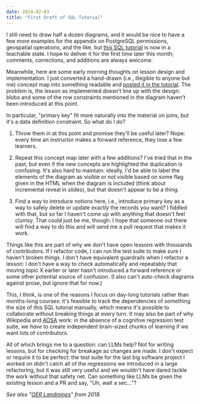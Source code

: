 ```yaml
---
date: 2024-02-03
title: "First Draft of SQL Tutorial"
---
```


I still need to draw half a dozen diagrams,
and it would be nice to have a few more examples for the appendix
on PostgreSQL permissions,
geospatial operations,
and the like,
but [this SQL tutorial][sql-tutorial] is now in a teachable state.
I hope to deliver it for the first time later this month;
comments, corrections, and additions are always welcome.

Meanwhile,
here are some early morning thoughts on lesson design and implementation.
I just converted a hand-drawn (i.e., illegible to anyone but me) concept map
into something readable and [posted it in the tutorial][concept-map].
The problem is,
the lesson as implemented doesn't line up with the design:
blobs and some of the row constraints mentioned in the diagram haven't been introduced at this point.

In particular, "primary key" fit more naturally into the material on joins,
but it's a data definition constraint.
So what do I do?

1.  Throw them in at this point and promise they'll be useful later?
    Nope: every time an instructor makes a forward reference, they lose a few learners.

2.  Repeat this concept map later with a few additions?
    I've tried that in the past,
    but even if the new concepts are highlighted the duplication is confusing.
    It's also hard to maintain:
    ideally,
    I'd be able to label the elements of the diagram as visible or not visible
    based on some flag given in the HTML when the diagram is included (think about incremental reveal in slides),
    but that doesn't appear to be a thing.

3.  Find a way to introduce notions here,
    i.e., introduce primary key as a way to safely delete or update exactly the records you want?
    I fiddled with that,
    but so far I haven't come up with anything that doesn't feel clumsy.
    That could just be me, though:
    I hope that someone out there will find a way to do this
    and will send me a pull request that makes it work. 

Things like this are part of why we don't have open lessons with thousands of contributors.
If I refactor code,
I can run the test suite to make sure I haven't broken things.
I don't have equivalent guardrails when I refactor a lesson:
I don't have a way to check automatically and repeatably
that moving topic X earlier or later hasn't introduced a forward reference or some other potential source of confusion.
(I also can't auto-check diagrams against prose, but ignore that for now.)

This, I think, is one of the reasons I focus on day-long tutorials rather than months-long courses:
it's feasible to track the dependencies of something the size of this SQL tutorial manually,
which means it's possible to collaborate without breaking things at every turn.
It may also be part of why Wikipedia and [AOSA][aosa] work:
in the absence of a cognitive regression test suite,
we *have* to create independent brain-sized chunks of learning if we want lots of contributors.

All of which brings me to a question:
can LLMs help?
Not for writing lessons,
but for checking for breakage as changes are made.
I don't expect or require it to be perfect:
the test suite for the last big software project I worked on
didn't catch all of the regressions we introduced in a large refactoring,
but it was still very useful
and we wouldn't have dared tackle the work without that safety net.
Can something like LLMs be given the existing lesson and a PR and say,
"Uh, wait a sec…"?

*See also "[OER Landmines][oer-landmines]" from 2018.*

[aosa]: https://aosabook.org/
[concept-map]: https://gvwilson.github.io/sql-tutorial/img/concept_map_datamod.svg
[oer-landmines]: @root/2018/12/02/oer-landmines/
[sql-tutorial]: https://gvwilson.github.io/sql-tutorial/
